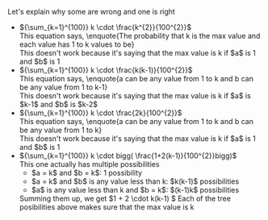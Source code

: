 Let's explain why some are wrong and one is right

<ul>
    <li> ${\sum_{k=1}^{100}} k \cdot \frac{k^{2}}{100^{2}}$ <br/> 
    This equation says, \enquote{The probability that k is the max value and each value has 1 to k values to be} <br/> 
    This doesn't work because it's saying that the max value is k if $a$ is 1 and $b$ is 1
    <li> ${\sum_{k=1}^{100}} k \cdot \frac{k(k-1)}{100^{2}}$ <br/> 
    This equation says, \enquote{a can be any value from 1 to k and b can be any value from 1 to k-1} <br/> 
    This doesn't work because it's saying that the max value is k if $a$ is $k-1$ and $b$ is $k-2$
    <li> ${\sum_{k=1}^{100}} k \cdot \frac{2k}{100^{2}}$ <br/> 
    This equation says, \enquote{a can be any value from 1 to k and b can be any value from 1 to k} <br/> 
    This doesn't work because it's saying that the max value is k if $a$ is 1 and $b$ is 1
    <li> ${\sum_{k=1}^{100}} k \cdot bigg( \frac{1+2(k-1)}{100^{2}}bigg)$ <br/> 
    This one actually has multiple possibilities <br/> 
    <ul>
        <li> $a = k$ and $b = k$: 1 possibility
        <li> $a = k$ and $b$ is any value less than k: $k(k-1)$ possibilities
        <li> $a$ is any value less than k and $b = k$: $(k-1)k$ possibilities
    </ul>
    Summing them up, we get $1 + 2 \cdot k(k-1) $ 
    Each of the tree posibilities above makes sure that the max value is k
</ul>

